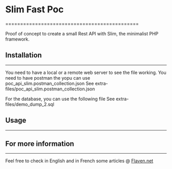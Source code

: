 
# Slim Fast Poc
=============================================

Proof of concept to create a small Rest API with Slim, the minimalist PHP framework.




## Installation
---------------------

You need to have a local or a remote web server to see the file working.
You need to have postman the yopu can use poc_api_slim.postman_collection.json
See extra-files/poc_api_slim.postman_collection.json

For the database, you can use the following file
See extra-files/demo_dump_2.sql

## Usage
--------------



## For more information
------------------------------------
Feel free to check in English and in French some articles @
[Flaven.net](http://flaven.fr//)








